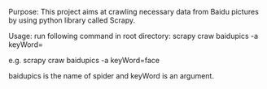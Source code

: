 Purpose:
This project aims at crawling necessary data from Baidu pictures by using python library called Scrapy.

Usage:
run following command in root directory:
scrapy craw baidupics -a keyWord=

e.g. scrapy craw baidupics -a keyWord=face

baidupics is the name of spider and keyWord is an argument.